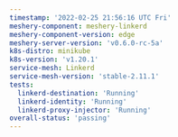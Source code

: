 ```yaml
---
timestamp: '2022-02-25 21:56:16 UTC Fri'
meshery-component: meshery-linkerd
meshery-component-version: edge
meshery-server-version: 'v0.6.0-rc-5a'
k8s-distro: minikube
k8s-version: 'v1.20.1'
service-mesh: Linkerd
service-mesh-version: 'stable-2.11.1'
tests:
  linkerd-destination: 'Running'
  linkerd-identity: 'Running'
  linkerd-proxy-injector: 'Running'
overall-status: 'passing'
---
```

